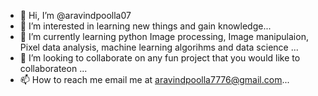 - 👋 Hi, I’m @aravindpoolla07
- 👀 I’m interested in learning new things and gain knowledge...
- 🌱 I’m currently learning python Image processing, Image manipulaion, Pixel data analysis, machine learning algorihms and data science ...
- 💞️ I’m looking to collaborate on any fun project that you would like to collaborateon ...
- 📫 How to reach me email me at aravindpoolla7776@gmail.com...

<!---
aravindpoolla07/aravindpoolla07 is a ✨ special ✨ repository because its `README.md` (this file) appears on your GitHub profile.
You can click the Preview link to take a look at your changes.
--->
